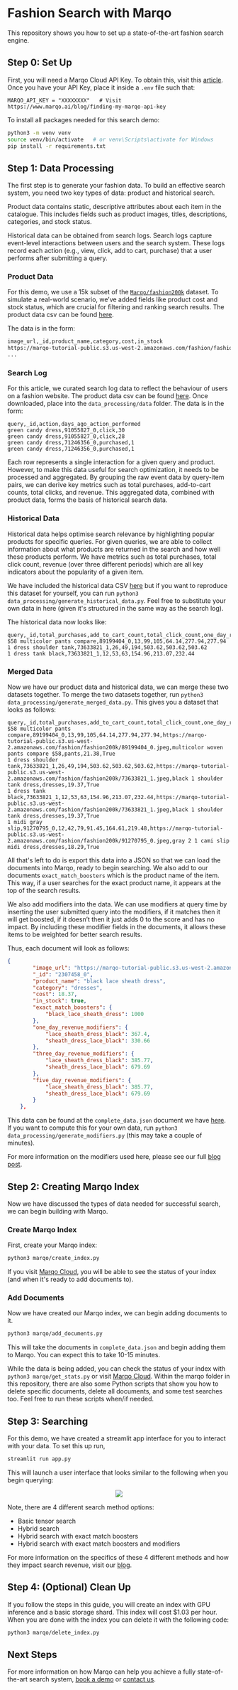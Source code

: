 # Fashion Search with Marqo
This repository shows you how to set up a state-of-the-art fashion search engine. 

## Step 0: Set Up
First, you will need a Marqo Cloud API Key. To obtain this, visit this [article](https://www.marqo.ai/blog/finding-my-marqo-api-key).
Once you have your API Key, place it inside a `.env` file such that:
```env
MARQO_API_KEY = "XXXXXXXX"   # Visit https://www.marqo.ai/blog/finding-my-marqo-api-key 
```

To install all packages needed for this search demo:
```bash
python3 -m venv venv
source venv/bin/activate   # or venv\Scripts\activate for Windows
pip install -r requirements.txt
```

## Step 1: Data Processing
The first step is to generate your fashion data. To build an effective search system, you need two key types of data: product and historical search. 

Product data contains static, descriptive attributes about each item in the catalogue. This includes fields such as product images, titles, descriptions, categories, and stock status. 

Historical data can be obtained from search logs. Search logs capture event-level interactions between users and the search system. These logs record each action (e.g., view, click, add to cart, purchase) that a user performs after submitting a query.

### Product Data
For this demo, we use a 15k subset of the [`Marqo/fashion200k`](https://huggingface.co/datasets/Marqo/fashion200k) dataset. To simulate a real-world scenario, we’ve added fields like product cost and stock status, which are crucial for filtering and ranking search results. The product data csv can be found [here](./data_processing/data/product_data.csv).

The data is in the form:
```bash
image_url,_id,product_name,category,cost,in_stock
https://marqo-tutorial-public.s3.us-west-2.amazonaws.com/fashion/fashion200k/16066811_1.jpeg,16066811_1,black skinny cotton twill cargo pants,pants,17.6,True
...
```

### Search Log
For this article, we curated search log data to reflect the behaviour of users on a fashion website. The product data csv can be found [here](https://marqo-tutorial-public.s3.us-west-2.amazonaws.com/fashion/fashion-search-demo/search_log.csv). Once downloaded, place into the `data_processing/data` folder. The data is in the form:
```csv
query,_id,action,days_ago_action_performed
green candy dress,91055827_0,click,30
green candy dress,91055827_0,click,28
green candy dress,71246356_0,purchased,1
green candy dress,71246356_0,purchased,1
```
Each row represents a single interaction for a given query and product. However, to make this data useful for search optimization, it needs to be processed and aggregated. By grouping the raw event data by query-item pairs, we can derive key metrics such as total purchases, add-to-cart counts, total clicks, and revenue. This aggregated data, combined with product data, forms the basis of historical search data.

### Historical Data
Historical data helps optimise search relevance by highlighting popular products for specific queries. For given queries, we are able to collect information about what products are returned in the search and how well these products perform. We have metrics such as total purchases, total click count, revenue (over three different periods) which are all key indicators about the popularity of a given item. 

We have included the historical data CSV [here](./data_processing/data/historical_data.csv) but if you want to reproduce this dataset for yourself, you can run `python3 data_processing/generate_historical_data.py`. Feel free to substitute your own data in here (given it's structured in the same way as the search log).

The historical data now looks like:
```csv
query,_id,total_purchases,add_to_cart_count,total_click_count,one_day_revenue,three_day_revenue,five_day_revenue
$58 multicolor pants compare,89199404_0,13,99,105,64.14,277.94,277.94
1 dress shoulder tank,73633821_1,26,49,194,503.62,503.62,503.62
1 dress tank black,73633821_1,12,53,63,154.96,213.07,232.44
```

### Merged Data
Now we have our product data and historical data, we can merge these two datasets together. To merge the two datasets together, run `python3 data_processing/generate_merged_data.py`. This gives you a dataset that looks as follows:

```csv
query,_id,total_purchases,add_to_cart_count,total_click_count,one_day_revenue,three_day_revenue,five_day_revenue,image_url,product_name,category,cost,in_stock
$58 multicolor pants compare,89199404_0,13,99,105,64.14,277.94,277.94,https://marqo-tutorial-public.s3.us-west-2.amazonaws.com/fashion/fashion200k/89199404_0.jpeg,multicolor woven pants compare $58,pants,21.38,True
1 dress shoulder tank,73633821_1,26,49,194,503.62,503.62,503.62,https://marqo-tutorial-public.s3.us-west-2.amazonaws.com/fashion/fashion200k/73633821_1.jpeg,black 1 shoulder tank dress,dresses,19.37,True
1 dress tank black,73633821_1,12,53,63,154.96,213.07,232.44,https://marqo-tutorial-public.s3.us-west-2.amazonaws.com/fashion/fashion200k/73633821_1.jpeg,black 1 shoulder tank dress,dresses,19.37,True
1 midi gray slip,91270795_0,12,42,79,91.45,164.61,219.48,https://marqo-tutorial-public.s3.us-west-2.amazonaws.com/fashion/fashion200k/91270795_0.jpeg,gray 2 1 cami slip midi dress,dresses,18.29,True
```

All that's left to do is export this data into a JSON so that we can load the documents into Marqo, ready to begin searching. We also add to our documents `exact_match_boosters` which is the product name of the item. This way, if a user searches for the exact product name, it appears at the top of the search results. 

We also add modifiers into the data. We can use modifiers at query time by inserting the user submitted query into the modifiers, if it matches then it will get boosted, if it doesn’t then it just adds 0 to the score and has no impact. By including these modifier fields in the documents, it allows these items to be weighted for better search results.

Thus, each document will look as follows:
```json
{
        "image_url": "https://marqo-tutorial-public.s3.us-west-2.amazonaws.com/fashion/fashion200k/2307458_0.jpeg",
        "_id": "2307458_0",
        "product_name": "black lace sheath dress",
        "category": "dresses",
        "cost": 18.37,
        "in_stock": true,
        "exact_match_boosters": {
            "black_lace_sheath_dress": 1000
        },
        "one_day_revenue_modifiers": {
            "lace_sheath_dress_black": 367.4,
            "sheath_dress_lace_black": 330.66
        },
        "three_day_revenue_modifiers": {
            "lace_sheath_dress_black": 385.77,
            "sheath_dress_lace_black": 679.69
        },
        "five_day_revenue_modifiers": {
            "lace_sheath_dress_black": 385.77,
            "sheath_dress_lace_black": 679.69
        }
    },
```
This data can be found at the `complete_data.json` document we have [here](./data_processing/data/complete_data.json). If you want to compute this for your own data, run `python3 data_processing/generate_modifiers.py` (this may take a couple of minutes).

For more information on the modifiers used here, please see our full [blog post](https://www.marqo.ai/blog).

## Step 2: Creating Marqo Index
Now we have discussed the types of data needed for successful search, we can begin building with Marqo. 

### Create Marqo Index 
First, create your Marqo index:
```bash
python3 marqo/create_index.py
```

If you visit [Marqo Cloud](https://cloud.marqo.ai/indexes/), you will be able to see the status of your index (and when it's ready to add documents to).

### Add Documents
Now we have created our Marqo index, we can begin adding documents to it.

```bash
python3 marqo/add_documents.py
```
This will take the documents in `complete_data.json` and begin adding them to Marqo. You can expect this to take 10-15 minutes.

While the data is being added, you can check the status of your index with `python3 marqo/get_stats.py` or visit [Marqo Cloud](https://cloud.marqo.ai/indexes/). Within the marqo folder in this repository, there are also some Python scripts that show you how to delete specific documents, delete all documents, and some test searches too. Feel free to run these scripts when/if needed. 

## Step 3: Searching 
For this demo, we have created a streamlit app interface for you to interact with your data. To set this up run, 
```bash
streamlit run app.py
```
This will launch a user interface that looks similar to the following when you begin querying:

<p align="center">
  <img src="assets/ui.png"/>
</p>

Note, there are 4 different search method options:
* Basic tensor search
* Hybrid search
* Hybrid search with exact match boosters
* Hybrid search with exact match boosters and modifiers

For more information on the specifics of these 4 different methods and how they impact search revenue, visit our [blog](https://www.marqo.ai/blog).

## Step 4: (Optional) Clean Up
If you follow the steps in this guide, you will create an index with GPU inference and a basic storage shard. This index will cost $1.03 per hour. When you are done with the index you can delete it with the following code:
```bash
python3 marqo/delete_index.py
```

## Next Steps
For more information on how Marqo can help you achieve a fully state-of-the-art search system, [book a demo](https://www.marqo.ai/book-demo?utm_source=github&utm_medium=organic&utm_campaign=marqo) or [contact us](https://www.marqo.ai/contact?utm_source=github&utm_medium=organic&utm_campaign=marqo). 